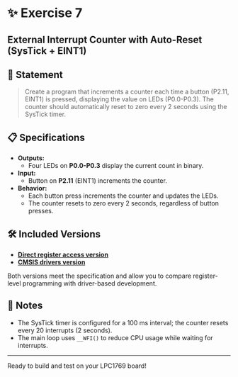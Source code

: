 # ✨ Exercise 7
## External Interrupt Counter with Auto-Reset (SysTick + EINT1)

## 📝 Statement

> Create a program that increments a counter each time a button (P2.11, EINT1) is pressed, displaying the value on LEDs (P0.0-P0.3). The counter should automatically reset to zero every 2 seconds using the SysTick timer.

## 📋 Specifications

- **Outputs:**
  - Four LEDs on **P0.0-P0.3** display the current count in binary.
- **Input:**
  - Button on **P2.11** (EINT1) increments the counter.
- **Behavior:**
  - Each button press increments the counter and updates the LEDs.
  - The counter resets to zero every 2 seconds, regardless of button presses.

## 🛠️ Included Versions

- [**Direct register access version**](LPC1769_registers.c)
- [**CMSIS drivers version**](LPC1769_CMSIS_drivers.c)

Both versions meet the specification and allow you to compare register-level programming with driver-based development.

## 🚦 Notes

- The SysTick timer is configured for a 100 ms interval; the counter resets every 20 interrupts (2 seconds).
- The main loop uses `__WFI()` to reduce CPU usage while waiting for interrupts.

---

Ready to build and test on your LPC1769 board!
